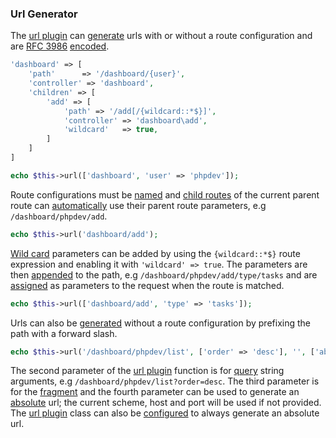 ### Url Generator
The [url plugin](https://github.com/mvc5/mvc5/blob/master/src/Url/Plugin.php) can [generate](https://github.com/mvc5/mvc5/blob/master/src/Url/Route/Generator.php) urls with or without a route configuration and are [RFC 3986](https://tools.ietf.org/html/rfc3986) [encoded](https://github.com/mvc5/mvc5/blob/master/src/Url/Assemble.php).
```php
'dashboard' => [
    'path'      => '/dashboard/{user}',
    'controller' => 'dashboard',
    'children' => [
        'add' => [
            'path' => '/add[/{wildcard::*$}]',
            'controller' => 'dashboard\add',
            'wildcard'   => true,
        ]
    ]
]
```
```php
echo $this->url(['dashboard', 'user' => 'phpdev']);
```
Route configurations must be [named](https://github.com/mvc5/mvc5/blob/master/src/Url/Route/Generator.php#L75) and [child routes](https://github.com/mvc5/mvc5/blob/master/src/Route/Route.php#L23) of the current parent route can [automatically](https://github.com/mvc5/mvc5/blob/master/src/Url/Plugin.php#L127) use their parent route parameters, e.g <code>/dashboard/phpdev/add</code>.
```php
echo $this->url('dashboard/add');
```
[Wild card](https://github.com/mvc5/mvc5/blob/master/src/Route/Match/Wildcard.php) parameters can be added by using the <code>{wildcard::*$}</code> route expression and enabling it with <code>'wildcard' => true</code>. The parameters are then [appended](https://github.com/mvc5/mvc5/blob/master/src/Url/Route/Generator.php#L232) to the path, e.g <code>/dashboard/phpdev/add/type/tasks</code> and are [assigned](https://github.com/mvc5/mvc5/blob/master/src/Route/Match/Wildcard.php#L87) as parameters to the request when the route is matched. 
```php
echo $this->url(['dashboard/add', 'type' => 'tasks']);
```
Urls can also be [generated](https://github.com/mvc5/mvc5/blob/master/src/Url/Plugin.php#L117) without a route configuration by prefixing the path with a forward slash.
```php
echo $this->url('/dashboard/phpdev/list', ['order' => 'desc'], '', ['absolute' => true]);
```
The second parameter of the [url plugin](https://github.com/mvc5/mvc5/blob/master/src/Url/Plugin.php) function is for [query](https://github.com/mvc5/mvc5/blob/master/src/Url/Plugin.php#L148) string arguments, e.g <code>/dashboard/phpdev/list?order=desc</code>. The third parameter is for the [fragment](https://github.com/mvc5/mvc5/blob/master/src/Url/Plugin.php#L148) and the fourth parameter can be used to generate an [absolute](https://github.com/mvc5/mvc5/blob/master/src/Url/Plugin.php#L68) url; the current scheme, host and port will be used if not provided. The [url plugin](https://github.com/mvc5/mvc5/blob/master/src/Url/Plugin.php) class can also be [configured](https://github.com/mvc5/mvc5/blob/master/src/Url/Plugin.php#L52) to always generate an absolute url.
